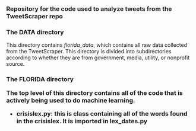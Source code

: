 <h3>Repository for the code used to analyze tweets from the TweetScraper repo</h3>
<h3>The DATA directory</h3>
<p>This directory contains <i>florida_data</i>, which contains all raw data collected from the TweetScraper. This directory is divided into subdirectories according to whether they are from government, media, utility, or nonprofit source.</p>
<h3>The FLORIDA directory</p>
<p>The top level of this directory contains all of the code that is actively being used to do machine learning.</p>
<ul><li><b>crisislex.py</b>: this is class containing all of the words found in the crisislex. It is imported in lex_dates.py</li>
